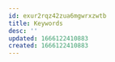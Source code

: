 ```yaml
---
id: exur2rqz42zua6mgwrxzwtb
title: Keywords
desc: ''
updated: 1666122410883
created: 1666122410883
---
```

